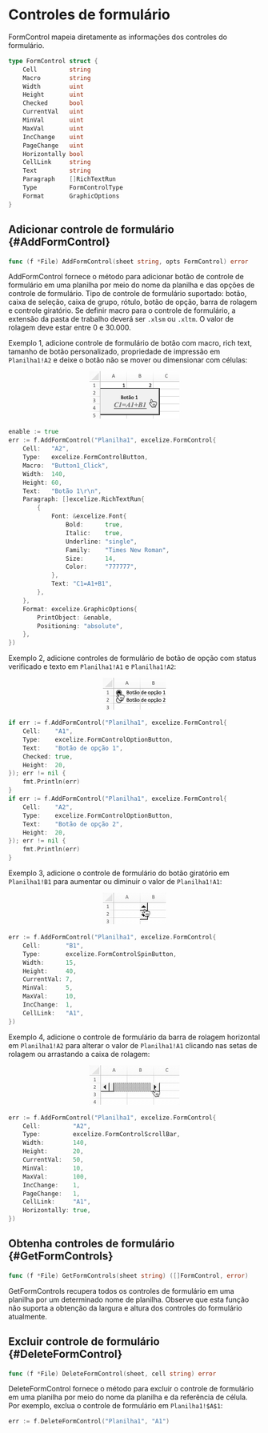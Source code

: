 # Controles de formulário

FormControl mapeia diretamente as informações dos controles do formulário.

```go
type FormControl struct {
    Cell         string
    Macro        string
    Width        uint
    Height       uint
    Checked      bool
    CurrentVal   uint
    MinVal       uint
    MaxVal       uint
    IncChange    uint
    PageChange   uint
    Horizontally bool
    CellLink     string
    Text         string
    Paragraph    []RichTextRun
    Type         FormControlType
    Format       GraphicOptions
}
```

## Adicionar controle de formulário {#AddFormControl}

```go
func (f *File) AddFormControl(sheet string, opts FormControl) error
```

AddFormControl fornece o método para adicionar botão de controle de formulário em uma planilha por meio do nome da planilha e das opções de controle de formulário. Tipo de controle de formulário suportado: botão, caixa de seleção, caixa de grupo, rótulo, botão de opção, barra de rolagem e controle giratório. Se definir macro para o controle de formulário, a extensão da pasta de trabalho deverá ser `.xlsm` ou `.xltm`. O valor de rolagem deve estar entre 0 e 30.000.

Exemplo 1, adicione controle de formulário de botão com macro, rich text, tamanho de botão personalizado, propriedade de impressão em `Planilha1!A2` e deixe o botão não se mover ou dimensionar com células:

<p align="center"><img width="180" src="./images/form_ctrl_button.gif" alt="adicionar controle de formulário de botão com Excelize"></p>

```go
enable := true
err := f.AddFormControl("Planilha1", excelize.FormControl{
    Cell:   "A2",
    Type:   excelize.FormControlButton,
    Macro:  "Button1_Click",
    Width:  140,
    Height: 60,
    Text:   "Botão 1\r\n",
    Paragraph: []excelize.RichTextRun{
        {
            Font: &excelize.Font{
                Bold:      true,
                Italic:    true,
                Underline: "single",
                Family:    "Times New Roman",
                Size:      14,
                Color:     "777777",
            },
            Text: "C1=A1+B1",
        },
    },
    Format: excelize.GraphicOptions{
        PrintObject: &enable,
        Positioning: "absolute",
    },
})
```

Exemplo 2, adicione controles de formulário de botão de opção com status verificado e texto em `Planilha1!A1` e `Planilha1!A2`:

<p align="center"><img width="126" src="./images/form_ctrl_option_button.gif" alt="adicionar controles de formulário de botão de opção com Excelize"></p>

```go
if err := f.AddFormControl("Planilha1", excelize.FormControl{
    Cell:    "A1",
    Type:    excelize.FormControlOptionButton,
    Text:    "Botão de opção 1",
    Checked: true,
    Height:  20,
}); err != nil {
    fmt.Println(err)
}
if err := f.AddFormControl("Planilha1", excelize.FormControl{
    Cell:    "A2",
    Type:    excelize.FormControlOptionButton,
    Text:    "Botão de opção 2",
    Height:  20,
}); err != nil {
    fmt.Println(err)
}
```

Exemplo 3, adicione o controle de formulário do botão giratório em `Planilha1!B1` para aumentar ou diminuir o valor de `Planilha1!A1`:

<p align="center"><img width="126" src="./images/form_ctrl_spin_button.gif" alt="adicionar controle de formulário de botão giratório com Excelize"></p>

```go
err := f.AddFormControl("Planilha1", excelize.FormControl{
    Cell:       "B1",
    Type:       excelize.FormControlSpinButton,
    Width:      15,
    Height:     40,
    CurrentVal: 7,
    MinVal:     5,
    MaxVal:     10,
    IncChange:  1,
    CellLink:   "A1",
})
```

Exemplo 4, adicione o controle de formulário da barra de rolagem horizontal em `Planilha1!A2` para alterar o valor de `Planilha1!A1` clicando nas setas de rolagem ou arrastando a caixa de rolagem:

<p align="center"><img width="180" src="./images/form_ctrl_scroll_bar.gif" alt="adicionar controle de formulário de barra de rolagem horizontal com Excelize"></p>

```go
err := f.AddFormControl("Planilha1", excelize.FormControl{
    Cell:         "A2",
    Type:         excelize.FormControlScrollBar,
    Width:        140,
    Height:       20,
    CurrentVal:   50,
    MinVal:       10,
    MaxVal:       100,
    IncChange:    1,
    PageChange:   1,
    CellLink:     "A1",
    Horizontally: true,
})
```

## Obtenha controles de formulário {#GetFormControls}

```go
func (f *File) GetFormControls(sheet string) ([]FormControl, error)
```

GetFormControls recupera todos os controles de formulário em uma planilha por um determinado nome de planilha. Observe que esta função não suporta a obtenção da largura e altura dos controles do formulário atualmente.

## Excluir controle de formulário {#DeleteFormControl}

```go
func (f *File) DeleteFormControl(sheet, cell string) error
```

DeleteFormControl fornece o método para excluir o controle de formulário em uma planilha por meio do nome da planilha e da referência de célula. Por exemplo, exclua o controle de formulário em `Planilha1!$A$1`:

```go
err := f.DeleteFormControl("Planilha1", "A1")
```
